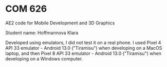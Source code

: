 # COM 626

AE2 code for Mobile Development and 3D Graphics

Student name: Hoffmannova Klara

Developed using emulators, I did not test it on a real phone. I used 
Pixel 4 API 33 emulator - Android 13.0 ("Tiramisu") when developing on a MacOS laptop, 
and then Pixel 8 API 33 emulator - Android 13.0 ("Tiramisu") when developing on a Windows computer.